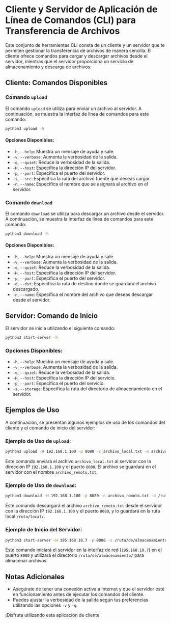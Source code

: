 # Cliente y Servidor de Aplicación de Línea de Comandos (CLI) para Transferencia de Archivos

Este conjunto de herramientas CLI consta de un cliente y un servidor que te permiten gestionar la transferencia de archivos de manera sencilla. El cliente ofrece comandos para cargar y descargar archivos desde el servidor, mientras que el servidor proporciona un servicio de almacenamiento y descarga de archivos.

## Cliente: Comandos Disponibles

### Comando `upload`

El comando `upload` se utiliza para enviar un archivo al servidor. A continuación, se muestra la interfaz de línea de comandos para este comando:

```bash
python3 upload -h
```

#### Opciones Disponibles:

- `-h`, `--help`: Muestra un mensaje de ayuda y sale.
- `-v`, `--verbose`: Aumenta la verbosidad de la salida.
- `-q`, `--quiet`: Reduce la verbosidad de la salida.
- `-H`, `--host`: Especifica la dirección IP del servidor.
- `-p`, `--port`: Especifica el puerto del servidor.
- `-s`, `--src`: Especifica la ruta del archivo fuente que deseas cargar.
- `-n`, `--name`: Especifica el nombre que se asignará al archivo en el servidor.

### Comando `download`

El comando `download` se utiliza para descargar un archivo desde el servidor. A continuación, se muestra la interfaz de línea de comandos para este comando:

```bash
python3 download -h
```

#### Opciones Disponibles:

- `-h`, `--help`: Muestra un mensaje de ayuda y sale.
- `-v`, `--verbose`: Aumenta la verbosidad de la salida.
- `-q`, `--quiet`: Reduce la verbosidad de la salida.
- `-H`, `--host`: Especifica la dirección IP del servidor.
- `-p`, `--port`: Especifica el puerto del servidor.
- `-d`, `--dst`: Especifica la ruta de destino donde se guardará el archivo descargado.
- `-n`, `--name`: Especifica el nombre del archivo que deseas descargar desde el servidor.

## Servidor: Comando de Inicio

El servidor se inicia utilizando el siguiente comando:

```bash
python3 start-server -h
```

### Opciones Disponibles:

- `-h`, `--help`: Muestra un mensaje de ayuda y sale.
- `-v`, `--verbose`: Aumenta la verbosidad de la salida.
- `-q`, `--quiet`: Reduce la verbosidad de la salida.
- `-H`, `--host`: Especifica la dirección IP del servicio.
- `-p`, `--port`: Especifica el puerto del servicio.
- `-s`, `--storage`: Especifica la ruta del directorio de almacenamiento en el servidor.

## Ejemplos de Uso

A continuación, se presentan algunos ejemplos de uso de los comandos del cliente y el comando de inicio del servidor:

### Ejemplo de Uso de `upload`:

```bash
python3 upload -H 192.168.1.100 -p 8080 -s archivo_local.txt -n archivo_remoto.txt
```

Este comando enviará el archivo `archivo_local.txt` al servidor con la dirección IP `192.168.1.100` y el puerto `8080`. El archivo se guardará en el servidor con el nombre `archivo_remoto.txt`.

### Ejemplo de Uso de `download`:

```bash
python3 download -H 192.168.1.100 -p 8080 -n archivo_remoto.txt -d /ruta/local/
```

Este comando descargará el archivo `archivo_remoto.txt` desde el servidor con la dirección IP `192.168.1.100` y el puerto `8080`, y lo guardará en la ruta local `/ruta/local/`.

### Ejemplo de Inicio del Servidor:

```bash
python3 start-server -H 195.168.10.7 -p 8080 -s /ruta/de/almacenamiento/
```

Este comando iniciará el servidor en la interfaz de red (`195.168.10.7`) en el puerto `8080` y utilizará el directorio `/ruta/de/almacenamiento/` para almacenar archivos.

## Notas Adicionales

- Asegúrate de tener una conexión activa a Internet y que el servidor esté en funcionamiento antes de ejecutar los comandos del cliente.
- Puedes ajustar la verbosidad de la salida según tus preferencias utilizando las opciones `-v` y `-q`.

¡Disfruta utilizando esta aplicación de cliente